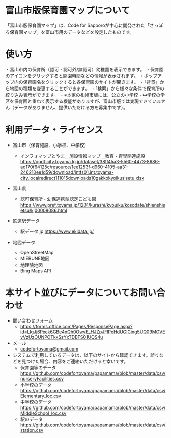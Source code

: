 # 富山市版保育園マップについて
「富山市版保育園マップ」は、Code for Sapporoが中心に開発された「さっぽろ保育園マップ」を富山市用のデータなどを設定したものです。

# 使い方
・富山市内の保育所（認可・認可外/無認可）幼稚園を表示できます。
・保育園のアイコンをクリックすると開園時間などの情報が表示されます。
・ポップアップ内の保育園名をクリックすると各保育園のサイトが開きます。
・「背景」から地図の種類を変更することができます。
・「検索」から様々な条件で保育所の絞り込み表示ができます。
・※本家の札幌市版には、公立の小学校・中学校の学区を保育園と重ねて表示する機能がありますが、富山市版では実現できていません（データがありません、提供いただける方を募集中です）。

# 利用データ・ライセンス
- 富山市（保育施設、小学校、中学校）
    - インフォマップとやま＿施設情報マップ＿教育・育児関連施設
    https://opdt.city.toyama.lg.jp/dataset/38ff45a3-5560-4473-8686-ad170f64125c/resource/1ee1253f-d960-4105-aa31-246210ee1d59/download/intfs01.int.toyama-city.localredirect111015downloads10gakkokyoikusisetu.xlsx

- 富山県 
    - 認可保育所・幼保連携型認定こども園
    https://www.pref.toyama.jp/1201/kurashi/kyouiku/kosodate/shienshisetsu/kj00008086.html
- 鉄道駅データ
    - 駅データ.jp
    https://www.ekidata.jp/
- 地図データ
    - OpenStreetMap
    - MIERUNE地図
    - 地理院地図
    - Bing Maps API

# 本サイト並びにデータについてお問い合わせ
- 問い合わせフォーム
    - https://forms.office.com/Pages/ResponsePage.aspx?id=LlgJj6Pxck6GBe4nQh0OwyE_HJZpJFlPoHdUGICing5UQ09MOVEyVzUzOUNPOTkxSzYxTDBFS01UQS4u
- メール
    - codefortoyama@gmail.com
- システムで利用しているデータは、以下のサイトから確認できます。誤りなどを見つけた場合、内容をご連絡いただけると幸いです。
    - 保育園等のデータ
    https://github.com/codefortoyama/papamama/blob/master/data/csv/nurseryFacilities.csv
    - 小学校のデータ
    https://github.com/codefortoyama/papamama/blob/master/data/csv/Elementary_loc.csv
    - 中学校のデータ
    https://github.com/codefortoyama/papamama/blob/master/data/csv/MiddleSchool_loc.csv
    - 駅のデータ
    https://github.com/codefortoyama/papamama/blob/master/data/csv/station.csv

    
